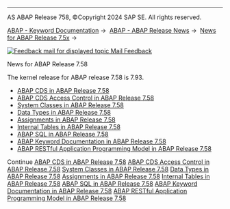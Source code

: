   

* * *

AS ABAP Release 758, ©Copyright 2024 SAP SE. All rights reserved.

[ABAP - Keyword Documentation](https://help.sap.com/doc/abapdocu_758_index_htm/7.58/en-US/abenabap.htm) →  [ABAP - ABAP Release News](https://help.sap.com/doc/abapdocu_758_index_htm/7.58/en-US/abennews.htm) →  [News for ABAP Release 7.5x](https://help.sap.com/doc/abapdocu_758_index_htm/7.58/en-US/abennews-75.htm) → 

 [![](Mail.gif?object=Mail.gif "Feedback mail for displayed topic") Mail Feedback](mailto:f1_help@sap.com?subject=Feedback%20on%20ABAP%20Documentation&body=Document:%20News%20for%20ABAP%20Release%207.58%2C%20ABENNEWS-758%2C%20758%0D%0A%0D%0AError:%0D%0A%0D%0A%0D%0A%0D%0ASuggestion%20for%20improvement:)

News for ABAP Release 7.58

The kernel release for ABAP release 7.58 is 7.93.

-   [ABAP CDS in ABAP Release 7.58](https://help.sap.com/doc/abapdocu_758_index_htm/7.58/en-US/abennews-758-abap_cds.htm)
-   [ABAP CDS Access Control in ABAP Release 7.58](https://help.sap.com/doc/abapdocu_758_index_htm/7.58/en-US/abennews-758-cds_access_control.htm)
-   [System Classes in ABAP Release 7.58](https://help.sap.com/doc/abapdocu_758_index_htm/7.58/en-US/abennews-758-system_classes.htm)
-   [Data Types in ABAP Release 7.58](https://help.sap.com/doc/abapdocu_758_index_htm/7.58/en-US/abennews-758-types.htm)
-   [Assignments in ABAP Release 7.58](https://help.sap.com/doc/abapdocu_758_index_htm/7.58/en-US/abennews-758-assignments.htm)
-   [Internal Tables in ABAP Release 7.58](https://help.sap.com/doc/abapdocu_758_index_htm/7.58/en-US/abennews-758-itab.htm)
-   [ABAP SQL in ABAP Release 7.58](https://help.sap.com/doc/abapdocu_758_index_htm/7.58/en-US/abennews-758-abap_sql.htm)
-   [ABAP Keyword Documentation in ABAP Release 7.58](https://help.sap.com/doc/abapdocu_758_index_htm/7.58/en-US/abennews-758-abap_docu.htm)
-   [ABAP RESTful Application Programming Model in ABAP Release 7.58](https://help.sap.com/doc/abapdocu_758_index_htm/7.58/en-US/abennews-758-restful.htm)

Continue
[ABAP CDS in ABAP Release 7.58](https://help.sap.com/doc/abapdocu_758_index_htm/7.58/en-US/abennews-758-abap_cds.htm)
[ABAP CDS Access Control in ABAP Release 7.58](https://help.sap.com/doc/abapdocu_758_index_htm/7.58/en-US/abennews-758-cds_access_control.htm)
[System Classes in ABAP Release 7.58](https://help.sap.com/doc/abapdocu_758_index_htm/7.58/en-US/abennews-758-system_classes.htm)
[Data Types in ABAP Release 7.58](https://help.sap.com/doc/abapdocu_758_index_htm/7.58/en-US/abennews-758-types.htm)
[Assignments in ABAP Release 7.58](https://help.sap.com/doc/abapdocu_758_index_htm/7.58/en-US/abennews-758-assignments.htm)
[Internal Tables in ABAP Release 7.58](https://help.sap.com/doc/abapdocu_758_index_htm/7.58/en-US/abennews-758-itab.htm)
[ABAP SQL in ABAP Release 7.58](https://help.sap.com/doc/abapdocu_758_index_htm/7.58/en-US/abennews-758-abap_sql.htm)
[ABAP Keyword Documentation in ABAP Release 7.58](https://help.sap.com/doc/abapdocu_758_index_htm/7.58/en-US/abennews-758-abap_docu.htm)
[ABAP RESTful Application Programming Model in ABAP Release 7.58](https://help.sap.com/doc/abapdocu_758_index_htm/7.58/en-US/abennews-758-restful.htm)